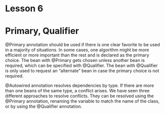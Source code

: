 # Lesson 6 

# Primary, Qualifier 

@Primary annotation should be used if there is one clear favorite to be used in a majority of situations. In some cases, one algorithm might be more efficient or more important than the rest and is declared as the primary choice. The bean with @Primary gets chosen unless another bean is required, which can be specified with @Qualifier. The bean with @Qualifier is only used to request an “alternate” bean in case the primary choice is not required.

@Autowired annotation resolves dependencies by type. If there are more than one beans of the same type, a conflict arises. We have seen three different approaches to resolve conflicts. They can be resolved using the @Primary annotation, renaming the variable to match the name of the class, or by using the @Qualifier annotation.
